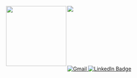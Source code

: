 <div>
<img align="left" height="165px" src="https://github-readme-stats.vercel.app/api?username=mbenson025&show_icons=true&hide_rank=true&hide=stars,&count_private=true&title_color=ADEFD1FF&text_color=f5f5f5&icon_color=9CC3D5FF&bg_color=171717&hide_border=true&show_icons=true"/>
<img align="left" src="https://github-readme-stats.vercel.app/api/top-langs/?username=mbenson025&layout=compact&title_color=ADEFD1FF&text_color=f5f5f5&icon_color=14b8a6&bg_color=171717&hide_border=true&locale=en&custom_title=Top%20%Languages"/>
</div>



<br><br><br><br><br><br><br><br>

<a href="mailto: mbenson025@gmail.com" target="_blank">
    <img src="https://img.shields.io/badge/Gmail-D14836?style=for-the-badge&logo=gmail&logoColor=white&color=071A2C" alt="Gmail"/>
  </a>


<a href="https://www.linkedin.com/in/mason-benson-6591b5102/" target="_blank">
    <img src="https://img.shields.io/badge/LinkedIn-blue?style=for-the-badge&logo=linkedin&logoColor=white&color=071A2C" alt="LinkedIn Badge"/>
  </a>
  

  


